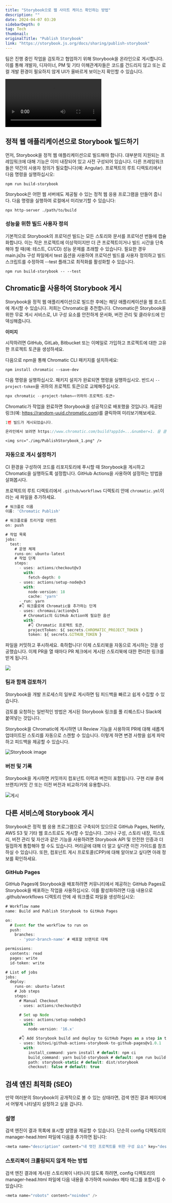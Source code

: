 ```yaml
---
title: "Storybook으로 웹 사이트 케이스 확인하는 방법"
description: ""
date: 2024-04-07 03:20
sidebarDepth: 0
tag: Tech
thumbnail: 
originalTitle: "Publish Storybook"
link: "https://storybook.js.org/docs/sharing/publish-storybook"
---
```



팀은 진행 중인 작업을 검토하고 협업하기 위해 Storybook을 온라인으로 게시합니다. 이를 통해 개발자, 디자이너, PM 및 기타 이해관계자들은 코드를 건드리지 않고 또는 로컬 개발 환경이 필요하지 않게 UI가 올바르게 보이는지 확인할 수 있습니다.

<video autoplay playsinline loop>
  <source src="@source/docs/Tech/2024-04-07-PublishStorybook/img/PublishStorybook_0.mp4" type="video/mp4">
</video>

## 정적 웹 애플리케이션으로 Storybook 빌드하기

먼저, Storybook을 정적 웹 애플리케이션으로 빌드해야 합니다. 대부분의 지원되는 프레임워크에 대해 기능은 이미 내장되어 있고 사전 구성되어 있습니다. 다른 프레임워크들은 약간의 사용자 정의가 필요합니다(예: Angular). 프로젝트의 루트 디렉토리에서 다음 명령을 실행하십시오:



```npm
npm run build-storybook
```

Storybook은 어떤 웹 서버에도 제공될 수 있는 정적 웹 응용 프로그램을 만들어 줍니다. 다음 명령을 실행하여 로컬에서 미리보기할 수 있습니다:

```npm
npx http-server ./path/to/build
```

### 성능을 위한 빌드 사용자 정의



기본적으로 Storybook의 프로덕션 빌드는 모든 스토리와 문서를 프로덕션 번들에 캡슐화합니다. 이는 작은 프로젝트에 이상적이지만 더 큰 프로젝트이거나 빌드 시간을 단축해야 할 때(예: 테스트, CI/CD) 성능 문제를 초래할 수 있습니다. 필요한 경우 main.js|ts 구성 파일에서 test 옵션을 사용하여 프로덕션 빌드를 사용자 정의하고 빌드 스크립트를 수정하여 --test 플래그로 최적화를 활성화할 수 있습니다.

```npm
npm run build-storybook -- --test
```

## Chromatic을 사용하여 Storybook 게시

Storybook을 정적 웹 애플리케이션으로 빌드한 후에는 해당 애플리케이션을 웹 호스트에 게시할 수 있습니다. 저희는 Chromatic을 추천합니다. Chromatic은 Storybook을 위한 무료 게시 서비스로, UI 구성 요소를 안전하게 문서화, 버전 관리 및 클라우드에 인덱싱해줍니다.



**이미지**

시작하려면 GitHub, GitLab, Bitbucket 또는 이메일로 가입하고 프로젝트에 대한 고유한 프로젝트 토큰을 생성하세요.

다음으로 npm을 통해 Chromatic CLI 패키지를 설치하세요:

```npm
npm install chromatic --save-dev
```



다음 명령을 실행하십시오. 패키지 설치가 완료되면 명령을 실행하십시오. 반드시 `--project-token`을 귀하의 프로젝트 토큰으로 교체해주십시오.

```js
npx chromatic --project-token=<귀하의-프로젝트-토큰>
```

Chromatic가 작업을 완료하면 Storybook을 성공적으로 배포했을 것입니다. 제공된 링크(예: https://random-uuid.chromatic.com)를 클릭하여 미리보기해보세요.

```js
1번 빌드가 게시되었습니다.

온라인에서 보려면 https://www.chromatic.com/build?appId=...&number=1. 을 클릭하세요.
```



`<img src="./img/PublishStorybook_1.png" />`

### 자동으로 게시 설정하기

CI 환경을 구성하여 코드를 리포지토리에 푸시할 때 Storybook을 게시하고 Chromatic을 실행하도록 설정합니다. GitHub Actions을 사용하여 설정하는 방법을 살펴봅시다.

프로젝트의 루트 디렉토리에서 `.github/workflows` 디렉토리 안에 `chromatic.yml`이라는 새 파일을 추가하세요.



```typescript
# 워크플로 이름
이름: 'Chromatic Publish'

# 워크플로를 트리거할 이벤트
on: push

# 작업 목록
jobs:
  test:
    # 운영 체제
    runs-on: ubuntu-latest
    # 작업 단계
    steps:
      - uses: actions/checkout@v3
        with:
          fetch-depth: 0
      - uses: actions/setup-node@v3
        with:
          node-version: 18
          cache: 'yarn'
      - run: yarn
      #👇 워크플로에 Chromatic을 추가하는 단계
      - uses: chromaui/action@v1
        # Chromatic의 GitHub Action에 필요한 옵션
        with:
          #👇 Chromatic 프로젝트 토큰,
          projectToken: ${ secrets.CHROMATIC_PROJECT_TOKEN }
          token: ${ secrets.GITHUB_TOKEN }
```

파일을 커밋하고 푸시하세요. 축하합니다! 이제 스토리북을 자동으로 게시하는 것을 성공했습니다. 이제 PR을 열 때마다 PR 체크에서 게시된 스토리북에 대한 편리한 링크를 받게 됩니다.

<img src="./img/PublishStorybook_2.png" />

### 팀과 함께 검토하기



Storybook을 개발 프로세스의 일부로 게시하면 팀 피드백을 빠르고 쉽게 수집할 수 있습니다.

검토를 요청하는 일반적인 방법은 게시된 Storybook 링크를 풀 리퀘스트나 Slack에 붙여넣는 것입니다.

Storybook을 Chromatic에 게시하면 UI Review 기능을 사용하여 PR에 대해 새롭게 업데이트된 스토리를 자동으로 스캔할 수 있습니다. 이렇게 하면 변경 사항을 쉽게 파악하고 피드백을 제공할 수 있습니다.

![Storybook image](./img/PublishStorybook_3.png)



### 버전 및 기록

Storybook을 게시하면 커밋까지 컴포넌트 이력과 버전이 포함됩니다. 구현 리뷰 중에 브랜치/커밋 간 또는 이전 버전과 비교하기에 유용합니다.

![게시](./img/PublishStorybook_4.png)

## 다른 서비스에 Storybook 게시



Storybook은 정적 웹 응용 프로그램으로 구축되어 있으므로 GitHub Pages, Netlify, AWS S3 및 기타 웹 호스트로도 게시할 수 있습니다. 그러나 구성, 스토리 내장, 히스토리, 버전 관리 및 자산과 같은 기능을 사용하려면 Storybook API 및 안전한 인증과 더 밀접하게 통합해야 할 수도 있습니다. 머리글에 대해 더 알고 싶다면 이전 가이드를 참조하실 수 있습니다. 또한, 컴포넌트 게시 프로토콜(CPP)에 대해 알아보고 싶다면 아래 정보를 확인하세요.

### GitHub Pages

GitHub Pages에 Storybook을 배포하려면 커뮤니티에서 제공하는 GitHub Pages로 Storybook을 배포하는 작업을 사용하십시오. 이를 활성화하려면 다음 내용으로 .github/workflows 디렉토리 안에 새 워크플로 파일을 생성하십시오:

```typescript
# Workflow name
name: Build and Publish Storybook to GitHub Pages

on:
  # Event for the workflow to run on
  push:
    branches:
      - 'your-branch-name' # 배포할 브랜치로 대체

permissions:
  contents: read
  pages: write
  id-token: write

# List of jobs
jobs:
  deploy:
    runs-on: ubuntu-latest
    # Job steps
    steps:
      # Manual Checkout
      - uses: actions/checkout@v3

      # Set up Node
      - uses: actions/setup-node@v3
        with:
          node-version: '16.x'

      #👇 Add Storybook build and deploy to GitHub Pages as a step in the workflow
      - uses: bitovi/github-actions-storybook-to-github-pages@v1.0.1
        with:
          install_command: yarn install # default: npm ci
          build_command: yarn build-storybook # default: npm run build-storybook
          path: storybook-static # default: dist/storybook
          checkout: false # default: true
```



## 검색 엔진 최적화 (SEO)

만약 여러분의 Storybook이 공개적으로 볼 수 있는 상태라면, 검색 엔진 결과 페이지에서 어떻게 나타낼지 설정하고 싶을 겁니다.

### 설명

검색 엔진이 결과 목록에 표시할 설명을 제공할 수 있습니다. 단순히 config 디렉토리의 manager-head.html 파일에 다음을 추가하면 됩니다:



```typescript
<meta name="description" content="내 멋진 프로젝트를 위한 구성 요소" key="desc" />
```

### 스토리북이 크롤링되지 않게 하는 방법

검색 엔진 결과에 게시된 스토리북이 나타나지 않도록 하려면, config 디렉토리의 manager-head.html 파일에 다음 내용을 추가하여 noindex 메타 태그를 포함시킬 수 있습니다:

```typescript
<meta name="robots" content="noindex" />
```